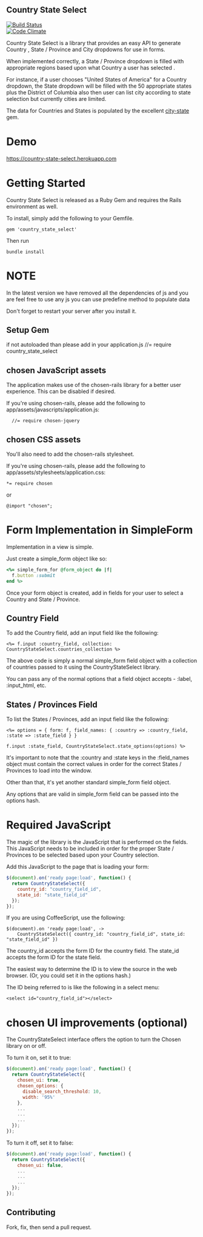## Country State Select 
[![Build Status](https://travis-ci.org/arvindvyas/Country-State-Select.svg?branch=master)](https://travis-ci.org/arvindvyas/Country-State-Select)  
[![Code Climate](https://codeclimate.com/github/arvindvyas/Country-State-Select/badges/gpa.svg)](https://codeclimate.com/github/arvindvyas/Country-State-Select)



Country State Select is a library that provides an easy API to generate Country , State / Province  and City dropdowns for use in forms.

When implemented correctly, a State / Province dropdown is filled with appropriate regions based upon what Country a user has selected .

For instance, if a user chooses "United States of America" for a Country dropdown, the State dropdown will be filled with the 50 appropriate states plus the District of Columbia also then user can list city according to state selection but currently cities are limited.

The data for Countries and States is populated by the excellent [city-state](https://github.com/loureirorg/city-state) gem. 

# Demo
  https://country-state-select.herokuapp.com

# Getting Started

Country State Select is released as a Ruby Gem and requires the Rails environment as well.

To install, simply add the following to your Gemfile.

    gem 'country_state_select'
  
Then run 
    
    bundle install

# NOTE 
In the latest version we have removed all the dependencies of js and you are feel free to use any js you can use predefine method to populate data

Don't forget to restart your server after you install it.
## Setup Gem
if not autoloaded than please add in your application.js
      //= require country_state_select

## chosen JavaScript assets
  The application makes use of the chosen-rails library for a better user experience.  This can be disabled if desired.  
  
  If you're using chosen-rails, please add the following to app/assets/javascripts/application.js:
  
      //= require chosen-jquery


## chosen CSS assets

  You'll also need to add the chosen-rails stylesheet.

  If you're using chosen-rails, please add the following to app/assets/stylesheets/application.css:

    *= require chosen

 or
    
    @import "chosen";
    
    
# Form Implementation in SimpleForm

Implementation in a view is simple. 

Just create a simple_form object like so:
```ruby
<%= simple_form_for @form_object do |f| 
  f.button :submit
end %>
```    
Once your form object is created, add in fields for your user to select a Country and State / Province.      

## Country Field

To add the Country field, add an input field like the following:

    <%= f.input :country_field, collection: CountryStateSelect.countries_collection %>
  
The above code is simply a normal simple_form field object with a collection of countries passed to it using the CountryStateSelect library.  

You can pass any of the normal options that a field object accepts - :label, :input_html, etc.    
    
## States / Provinces Field

To list the States / Provinces, add an input field like the following:

    <%= options = { form: f, field_names: { :country => :country_field, :state => :state_field } }
    
    f.input :state_field, CountryStateSelect.state_options(options) %>
    
It's important to note that the :country and :state keys in the :field_names object must contain the correct values in order for the correct States / Provinces to load into the window. 

Other than that, it's yet another standard simple_form field object.  

Any options that are valid in simple_form field can be passed into the options hash.

# Required JavaScript

The magic of the library is the JavaScript that is performed on the fields.  This JavaScript needs to be included in order for the proper State / Provinces to be selected based upon your Country selection.  

Add this JavaScript to the page that is loading your form:
```javascript
$(document).on('ready page:load', function() {
  return CountryStateSelect({
    country_id: "country_field_id",
    state_id: "state_field_id"
  });
});
```
If you are using CoffeeScript, use the following:
```coffescript
$(document).on 'ready page:load', ->
    CountryStateSelect({ country_id: "country_field_id", state_id: "state_field_id" })
 ```

The country_id accepts the form ID for the country field.  The state_id accepts the form ID for the state field.

The easiest way to determine the ID is to view the source in the web browser. (Or, you could set it in the options hash.)

The ID being referred to is like the following in a select menu:

    <select id="country_field_id"></select>
   
# chosen UI improvements (optional)

The CountryStateSelect interface offers the option to turn the Chosen library on or off.  

To turn it on, set it to true:
```javascript
$(document).on('ready page:load', function() {
  return CountryStateSelect({
    chosen_ui: true,
    chosen_options: { 
      disable_search_threshold: 10,
      width: '95%'
    },
    ...
    ...
    ...
  });
}); 
```
To turn it off, set it to false:
```javascript
$(document).on('ready page:load', function() {
  return CountryStateSelect({
    chosen_ui: false,
    ...
    ...
    ...
  });
});
```    

## Contributing
  Fork, fix, then send a pull request.
 
